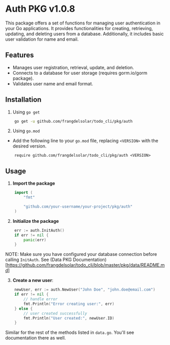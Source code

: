 # Auth PKG v1.0.8

This package offers a set of functions for managing user authentication in your Go applications. It provides functionalities for creating, retrieving, updating, and deleting users from a database. Additionally, it includes basic user validation for name and email.

## Features

-   Manages user registration, retrieval, update, and deletion.
-   Connects to a database for user storage (requires gorm.io/gorm package).
-   Validates user name and email format.

## Installation

1. Using `go get`

```bash
    go get -u github.com/frangdelsolar/todo_cli/pkg/auth
```

2. Using `go.mod`

-   Add the following line to your `go.mod` file, replacing `<VERSION>` with the desired version.

```
    require github.com/frangdelsolar/todo_cli/pkg/auth <VERSION>
```

## Usage

1. **Import the package**

```go
    import (
        "fmt"

        "github.com/your-username/your-project/pkg/auth"
    )
```

2. **Initialize the package**

```go
    err := auth.InitAuth()
    if err != nil {
        panic(err)
    }
```

NOTE: Make sure you have configured your database connection before calling `InitAuth`. See (Data PKG Documentation)[https://github.com/frangdelsolar/todo_cli/blob/master/pkg/data/README.md]

3. **Create a new user**:

```go
    newUser, err := auth.NewUser("John Doe", "john.doe@email.com")
    if err != nil {
        // handle error
        fmt.Println("Error creating user:", err)
    } else {
        // user created successfully
        fmt.Println("User created:", newUser.ID)
    }
```

Similar for the rest of the methods listed in `data.go`. You'll see documentation there as well.
